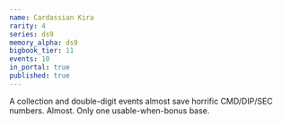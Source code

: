 ```yaml
---
name: Cardassian Kira
rarity: 4
series: ds9
memory_alpha: ds9
bigbook_tier: 11
events: 10
in_portal: true
published: true
---
```


A collection and double-digit events almost save horrific CMD/DIP/SEC numbers. Almost. Only one usable-when-bonus base.
